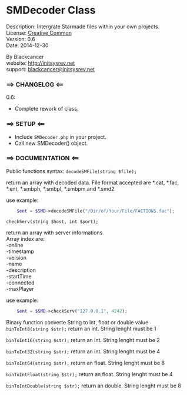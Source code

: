 SMDecoder Class
==========

Description: Intergrate Starmade files within your own projects.  
License: [Creative Common](http://creativecommons.org/licenses/by/3.0/legalcode)  
Version: 0.6  
Date: 2014-12-30  

By Blackcancer  
website: http://initsysrev.net  
support: blackcancer@initsysrev.net  




### ==> CHANGELOG <==

0.6:
-	Complete rework of class.

### ==> SETUP <==

-	Include `SMDecoder.php` in your project.
-	Call new SMDecoder() object.
	
### ==> DOCUMENTATION <==

Public functions syntax:
`decodeSMFile(string $file);`

return an array with decoded data. File format accepted are *.cat, *.fac, *.ent, *.smbph, *.smbpl, *.smbpm and *.smd2

use example:
```php
	$ent = $SMD->decodeSMFile("/Dir/of/Your/File/FACTIONS.fac");
```

`checkServ(string $host, int $port);`

return an array with server informations.  
Array index are:  
-online  
-timestamp  
-version  
-name  
-description  
-startTime  
-connected  
-maxPlayer  

use example:
```php
	$ent = $SMD->checkServ("127.0.0.1", 4242);
```

Binary function converte String to int, float or double value
`binToInt8(string $str);`
return an int. String lenght must be 1

`binToInt16(string $str);`
return an int. String lenght must be 2

`binToInt32(string $str);`
return an int. String lenght must be 4

`binToInt64(string $str);`
return an float. String lenght must be 8

`binToIntFloat(string $str);`
return an float. String lenght must be 4

`binToIntDouble(string $str);`
return an double. String lenght must be 8